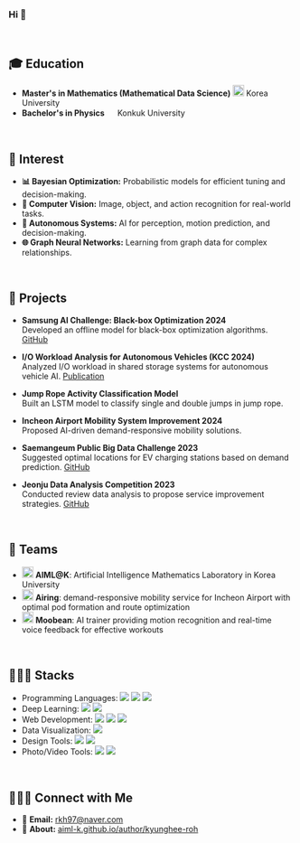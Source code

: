 ### Hi 👋

</br>

## 🎓 Education

- **Master's in Mathematics (Mathematical Data Science)**
  <img src="https://tse4.mm.bing.net/th?id=OIP.ywoAbEb_rusVR5ZQbmYFMgHaEO&w=270&h=270&c=7" width="20"/> Korea University
- **Bachelor's in Physics**  <img src="https://tse3.mm.bing.net/th?id=OIP.O24kpGzABOyqAXQCrSzBxgAAAA&w=400&h=400&c=7" width="15"/> Konkuk University



</br>

## 🌳 Interest

- **📊 Bayesian Optimization:** Probabilistic models for efficient tuning and decision-making.  
- **📱 Computer Vision:** Image, object, and action recognition for real-world tasks.  
- **🚗 Autonomous Systems:** AI for perception, motion prediction, and decision-making.  
- **🌐 Graph Neural Networks:** Learning from graph data for complex relationships.


</br>

## 🚀 Projects

- **Samsung AI Challenge: Black-box Optimization 2024**  
  Developed an offline model for black-box optimization algorithms. [GitHub](https://github.com/kyungheee/2024-Samsung-AI-Challenge-Black-box-Optimization)

- **I/O Workload Analysis for Autonomous Vehicles (KCC 2024)**  
  Analyzed I/O workload in shared storage systems for autonomous vehicle AI. [Publication](https://aiml-k.github.io/publication/2024kcc-roh-kim-lee-lee-jin-lee/)

- **Jump Rope Activity Classification Model**  
  Built an LSTM model to classify single and double jumps in jump rope.

- **Incheon Airport Mobility System Improvement 2024**  
  Proposed AI-driven demand-responsive mobility solutions.
- **Saemangeum Public Big Data Challenge 2023**  
  Suggested optimal locations for EV charging stations based on demand prediction. [GitHub](https://github.com/kyungheee/2023_Saemangeum_Data_Analysis_Competition)

- **Jeonju Data Analysis Competition 2023**  
  Conducted review data analysis to propose service improvement strategies. [GitHub](https://github.com/kyungheee/2023_Jeonju_Data_Analysis_Competition)

</br>

## 👥 Teams
- [<img src="https://avatars.githubusercontent.com/u/63897625?s=200&v=4" width="20"/>](https://github.com/airing-ku) **AIML@K**: Artificial Intelligence Mathematics Laboratory in Korea University
- [<img src="https://avatars.githubusercontent.com/u/186797904?s=200&v=4" width="20"/>](https://github.com/airing-ku) **Airing**: demand-responsive mobility service for Incheon Airport with optimal pod formation and route optimization
- [<img src="https://avatars.githubusercontent.com/u/194212824?s=200&v=4" width="20"/>](https://github.com/moobean) **Moobean**: AI trainer providing motion recognition and real-time voice feedback for effective workouts 

</br>

## 👩🏻‍💻 Stacks
- Programming Languages: <img src="https://img.shields.io/badge/Python-3776AB?style=plastic&logo=Python&logoColor=white"/> <img src="https://img.shields.io/badge/C-36454F?style=plastic&logo=C&logoColor=white"/>  <img src="https://img.shields.io/badge/SQL-006400?style=plastic&logo=MySQL&logoColor=white"/>
- Deep Learning: <img src="https://img.shields.io/badge/PyTorch-DD0700?style=plastic&logo=pytorch&logoColor=white"/> <img src="https://img.shields.io/badge/TensorFlow-FF6F00?style=plastic&logo=tensorflow&logoColor=white"/>
- Web Development: <img src="https://img.shields.io/badge/HTML5-E34F26?style=plastic&logo=HTML5&logoColor=white"/> <img src="https://img.shields.io/badge/CSS3-1572B6?style=plastic&logo=CSS3&logoColor=white"/> <img src="https://img.shields.io/badge/JavaScript-F7DF1E?style=plastic&logo=JavaScript&logoColor=black"/>
- Data Visualization: <img src="https://img.shields.io/badge/Tableau-004088?style=plastic&logo=Tableau&logoColor=white"/>
- Design Tools: <img src="https://img.shields.io/badge/Figma-F24E1E?style=plastic&logo=Figma&logoColor=white"/> <img src="https://img.shields.io/badge/Blender-E87D0D?style=plastic&logo=Blender&logoColor=white"/>
- Photo/Video Tools: <img src="https://img.shields.io/badge/Lightroom_Classic-0A3D62?style=plastic&logo=adobe-lightroom&logoColor=white"/> <img src="https://img.shields.io/badge/Premiere_Pro-4B0082?style=plastic&logo=adobe-premiere-pro&logoColor=white"/>

</br>

## 🙋🏻‍♀️ Connect with Me
- 💌 **Email:** [rkh97@naver.com](mailto:rkh97@naver.com)  
- 🔗 **About:** [aiml-k.github.io/author/kyunghee-roh](https://aiml-k.github.io/author/kyunghee-roh/)


</br>
<!--
**kyungheee/kyungheee** is a ✨ _special_ ✨ repository because its `README.md` (this file) appears on your GitHub profile.

Here are some ideas to get you started:

- 🔭 I’m currently working on ...
- 🌱 I’m currently learning ...
- 👯 I’m looking to collaborate on ...
- 🤔 I’m looking for help with ...
- 💬 Ask me about ...
- 📫 How to reach me: ...
- 😄 Pronouns: ...
- ⚡ Fun fact: ...
-->
